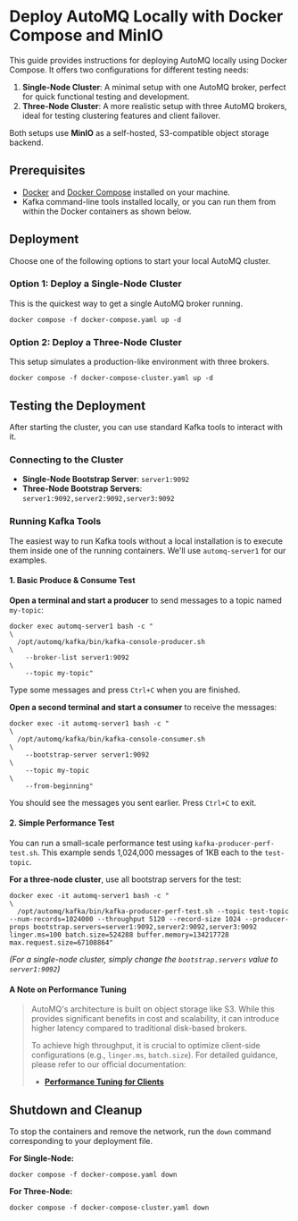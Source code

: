 # Deploy AutoMQ Locally with Docker Compose and MinIO

This guide provides instructions for deploying AutoMQ locally using Docker Compose. It offers two configurations for different testing needs:

1.  **Single-Node Cluster**: A minimal setup with one AutoMQ broker, perfect for quick functional testing and development.
2.  **Three-Node Cluster**: A more realistic setup with three AutoMQ brokers, ideal for testing clustering features and client failover.

Both setups use **MinIO** as a self-hosted, S3-compatible object storage backend.

## Prerequisites

*   [Docker](https://docs.docker.com/get-docker/) and [Docker Compose](https://docs.docker.com/compose/install/) installed on your machine.
*   Kafka command-line tools installed locally, or you can run them from within the Docker containers as shown below.

## Deployment

Choose one of the following options to start your local AutoMQ cluster.

### Option 1: Deploy a Single-Node Cluster

This is the quickest way to get a single AutoMQ broker running.

```shell
docker compose -f docker-compose.yaml up -d
```

### Option 2: Deploy a Three-Node Cluster

This setup simulates a production-like environment with three brokers.

```shell
docker compose -f docker-compose-cluster.yaml up -d
```

## Testing the Deployment

After starting the cluster, you can use standard Kafka tools to interact with it.

### Connecting to the Cluster

*   **Single-Node Bootstrap Server**: `server1:9092`
*   **Three-Node Bootstrap Servers**: `server1:9092,server2:9092,server3:9092`

### Running Kafka Tools

The easiest way to run Kafka tools without a local installation is to execute them inside one of the running containers. We'll use `automq-server1` for our examples.

#### 1. Basic Produce & Consume Test

**Open a terminal and start a producer** to send messages to a topic named `my-topic`:

```shell
docker exec automq-server1 bash -c "                                       \
  /opt/automq/kafka/bin/kafka-console-producer.sh                            \
    --broker-list server1:9092                                              \
    --topic my-topic"
```

Type some messages and press `Ctrl+C` when you are finished.

**Open a second terminal and start a consumer** to receive the messages:

```shell
docker exec -it automq-server1 bash -c "                                       \
  /opt/automq/kafka/bin/kafka-console-consumer.sh                            \
    --bootstrap-server server1:9092                                         \
    --topic my-topic                                                          \
    --from-beginning"
```

You should see the messages you sent earlier. Press `Ctrl+C` to exit.

#### 2. Simple Performance Test

You can run a small-scale performance test using `kafka-producer-perf-test.sh`. This example sends 1,024,000 messages of 1KB each to the `test-topic`.

**For a three-node cluster**, use all bootstrap servers for the test:

```shell
docker exec -it automq-server1 bash -c "                                       \
  /opt/automq/kafka/bin/kafka-producer-perf-test.sh --topic test-topic --num-records=1024000 --throughput 5120 --record-size 1024 --producer-props bootstrap.servers=server1:9092,server2:9092,server3:9092 linger.ms=100 batch.size=524288 buffer.memory=134217728 max.request.size=67108864"
```

*(For a single-node cluster, simply change the `bootstrap.servers` value to `server1:9092`)*

#### A Note on Performance Tuning

> AutoMQ's architecture is built on object storage like S3. While this provides significant benefits in cost and scalability, it can introduce higher latency compared to traditional disk-based brokers.
>
> To achieve high throughput, it is crucial to optimize client-side configurations (e.g., `linger.ms`, `batch.size`). For detailed guidance, please refer to our official documentation:
>
> *   **[Performance Tuning for Clients](https://www.automq.com/docs/automq/configuration/performance-tuning-for-client)**

## Shutdown and Cleanup

To stop the containers and remove the network, run the `down` command corresponding to your deployment file.

**For Single-Node:**
```shell
docker compose -f docker-compose.yaml down
```

**For Three-Node:**
```shell
docker compose -f docker-compose-cluster.yaml down
```